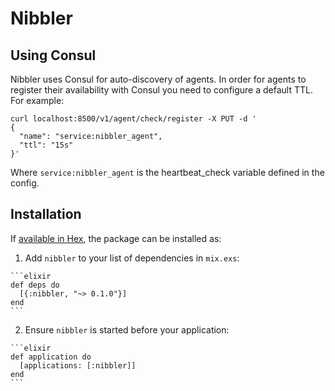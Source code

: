 # Nibbler

## Using Consul

Nibbler uses Consul for auto-discovery of agents. In order for agents to register their availability with Consul you need to configure a default TTL. For example:

```
curl localhost:8500/v1/agent/check/register -X PUT -d '
{
  "name": "service:nibbler_agent",
  "ttl": "15s"
}'
```

Where `service:nibbler_agent` is the heartbeat_check variable defined in the config.

## Installation

If [available in Hex](https://hex.pm/docs/publish), the package can be installed as:

  1. Add `nibbler` to your list of dependencies in `mix.exs`:

    ```elixir
    def deps do
      [{:nibbler, "~> 0.1.0"}]
    end
    ```

  2. Ensure `nibbler` is started before your application:

    ```elixir
    def application do
      [applications: [:nibbler]]
    end
    ```

